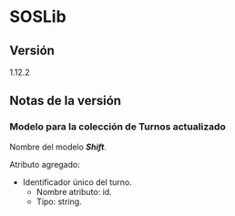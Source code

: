 # SOSLib

## Versión

1.12.2

## Notas de la versión

### Modelo para la colección de Turnos actualizado

Nombre del modelo ***Shift***.  

Atributo agregado:

- Identificador único del turno.
  - Nombre atributo: id.
  - Tipo: string.
